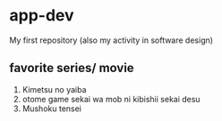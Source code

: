 # app-dev
My first repository (also my activity in software design)
## favorite series/ movie 
1. Kimetsu no yaiba
2. otome game sekai wa mob ni kibishii sekai desu
3. Mushoku tensei


